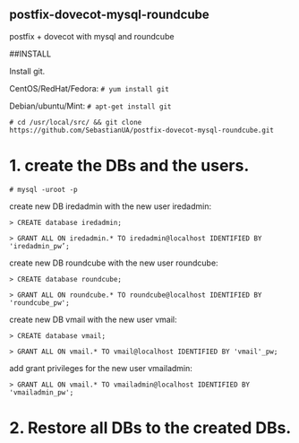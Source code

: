 ## postfix-dovecot-mysql-roundcube
postfix + dovecot with mysql and roundcube


##INSTALL

Install git.

CentOS/RedHat/Fedora:
`# yum install git`

Debian/ubuntu/Mint:
`# apt-get install git`

`# cd /usr/local/src/ && git clone https://github.com/SebastianUA/postfix-dovecot-mysql-roundcube.git`

# 1. create the DBs and the users.

`# mysql -uroot -p`

create new DB iredadmin with the new user iredadmin:

`> CREATE database iredadmin;`

`> GRANT ALL ON iredadmin.* TO iredadmin@localhost IDENTIFIED BY 'iredadmin_pw’;`

create new DB roundcube with the new user roundcube:

`> CREATE database roundcube;`

`> GRANT ALL ON roundcube.* TO roundcube@localhost IDENTIFIED BY 'roundcube_pw';`

create new DB vmail with the new user vmail:

`> CREATE database vmail;`

`> GRANT ALL ON vmail.* TO vmail@localhost IDENTIFIED BY 'vmail'_pw;`

add grant privileges for the new user vmailadmin:

`> GRANT ALL ON vmail.* TO vmailadmin@localhost IDENTIFIED BY 'vmailadmin_pw';`

# 2. Restore all DBs to the created DBs.






